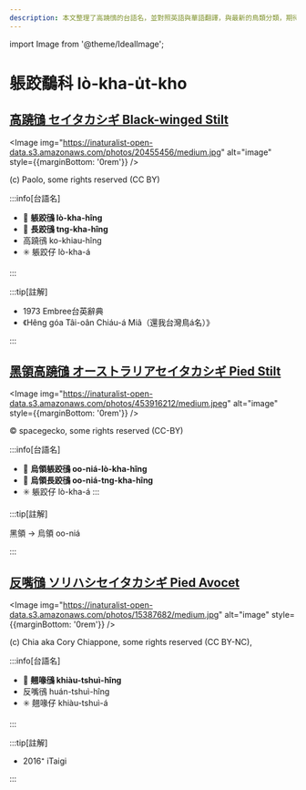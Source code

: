 ```yaml
---
description: 本文整理了高蹺鴴的台語名，並對照英語與華語翻譯，與最新的鳥類分類，期待能夠供未來的台語鳥類圖鑑當作參考
---
```


import Image from '@theme/IdealImage';

# 躼跤鷸科 lò-kha-u̍t-kho

## [高蹺鴴 セイタカシギ Black-winged Stilt](https://ebird.org/species/bkwsti)

<Image img="https://inaturalist-open-data.s3.amazonaws.com/photos/20455456/medium.jpg" alt="image" style={{marginBottom: '0rem'}} />

<p className="image-caption">
(c) Paolo, some rights reserved (CC BY)
</p>

:::info[台語名]

- 🎯 **躼跤鴴 lò-kha-hîng**
- 🎯 **長跤鴴 tng-kha-hîng**
- 高蹺鴴 ko-khiau-hîng
- ✳️ 躼跤仔 lò-kha-á

:::

:::tip[註解]

- 1973 Embree台英辭典
- 《Hêng góa Tâi-oân Chiáu-á Miâ（還我台灣鳥á名）》

:::

## [黑領高蹺鴴 オーストラリアセイタカシギ Pied Stilt](https://ebird.org/species/piesti1)

<Image img="https://inaturalist-open-data.s3.amazonaws.com/photos/453916212/medium.jpeg" alt="image" style={{marginBottom: '0rem'}} />

<p className="image-caption">
© spacegecko, some rights reserved (CC-BY)
</p>

:::info[台語名]
- 🎯 **烏領躼跤鴴 oo-niá-lò-kha-hîng**
- 🎯 **烏領長跤鴴 oo-niá-tng-kha-hîng**
- ✳️ 躼跤仔 lò-kha-á
:::

:::tip[註解]

黑領 -> 烏領 oo-niá

:::

## [反嘴鴴 ソリハシセイタカシギ Pied Avocet](https://ebird.org/species/pieavo1)

<Image img="https://inaturalist-open-data.s3.amazonaws.com/photos/15387682/medium.jpg" alt="image" style={{marginBottom: '0rem'}} />

<p className="image-caption">
(c) Chia aka Cory Chiappone, some rights reserved (CC BY-NC),
</p>

:::info[台語名]

- 🎯 **翹喙鴴 khiàu-tshuì-hîng**
- 反嘴鴴 huán-tshuì-hîng
- ✳️ 翹喙仔 khiàu-tshuì-á

:::

:::tip[註解]

- 2016⁺ iTaigi

:::
